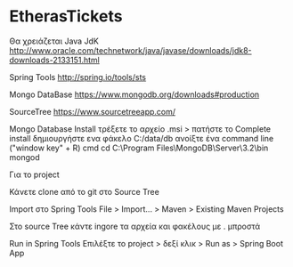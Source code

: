 # EtherasTickets

Θα χρειάζεται
Java JdK
http://www.oracle.com/technetwork/java/javase/downloads/jdk8-downloads-2133151.html

Spring Tools
http://spring.io/tools/sts

Mongo DataBase
https://www.mongodb.org/downloads#production

SourceTree
https://www.sourcetreeapp.com/


Mongo Database Install
τρέξετε το αρχείο .msi > πατήστε το Complete install
δημιουργήστε ενα φάκελο C:/data/db
ανοίξτε ένα command line ("window key" + R)  cmd
cd C:\\Program Files\\MongoDB\\Server\\3.2\\bin
mongod

Για το project

Κάνετε clone από το git στο Source Tree

Import στο Spring Tools
File > Import... > Maven > Existing Maven Projects

Στο source Tree κάντε ingore τα αρχεία και φακέλους με . μπροστά


Run in Spring Tools
Επιλέξτε το project > δεξί κλικ > Run as > Spring Boot App

